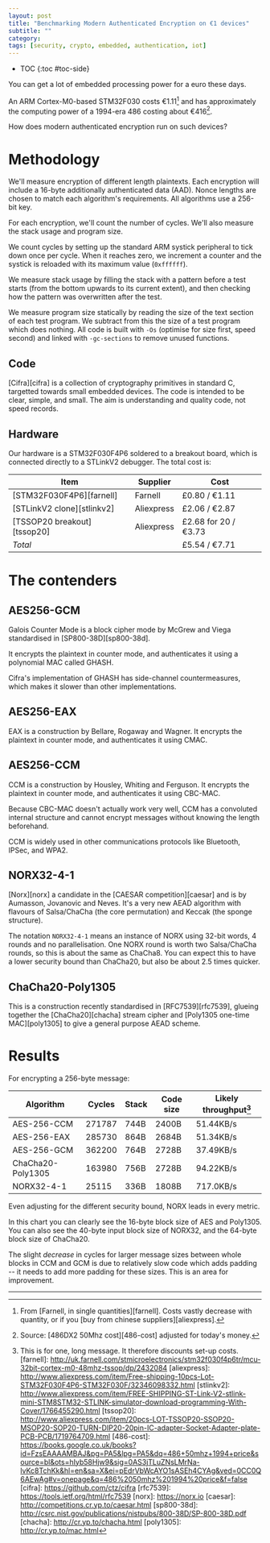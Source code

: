 ```yaml
---
layout: post
title: "Benchmarking Modern Authenticated Encryption on €1 devices"
subtitle: ""
category: 
tags: [security, crypto, embedded, authentication, iot]
---
```


* TOC
{:toc #toc-side}

You can get a lot of embedded processing power for a euro these days.

An ARM Cortex-M0-based STM32F030 costs €1.11[^1] and has approximately the computing power of a 1994-era 486 costing about €416[^2].

How does modern authenticated encryption run on such devices?

# Methodology

We'll measure encryption of different length plaintexts.  Each encryption will include a 16-byte
additionally authenticated data (AAD).  Nonce lengths are chosen to match each algorithm's requirements.
All algorithms use a 256-bit key.

For each encryption, we'll count the number of cycles.  We'll also measure the stack usage and program size.

We count cycles by setting up the standard ARM systick peripheral to tick down once per cycle.  When
it reaches zero, we increment a counter and the systick is reloaded with its maximum value (`0xffffff`).

We measure stack usage by filling the stack with a pattern before a test starts (from the bottom
upwards to its current extent), and then checking how the pattern was overwritten after the test.

We measure program size statically by reading the size of the text section of each test program.
We subtract from this the size of a test program which does nothing.  All code is built with `-Os`
(optimise for size first, speed second) and linked with `-gc-sections` to remove unused functions.

## Code

[Cifra][cifra] is a collection of cryptography primitives in standard C, targetted towards small embedded devices.
The code is intended to be clear, simple, and small.  The aim is understanding and quality code, not speed records.

## Hardware

Our hardware is a STM32F030F4P6 soldered to a breakout board, which is connected directly to a STLinkV2
debugger.  The total cost is:

Item                        |  Supplier    |  Cost
----                        |  --------    |  ----
[STM32F030F4P6][farnell]    |  Farnell     |  £0.80 / €1.11
[STLinkV2 clone][stlinkv2]  |  Aliexpress  |  £2.06 / €2.87
[TSSOP20 breakout][tssop20] |  Aliexpress  |  £2.68 for 20 / €3.73
*Total*                     |              |  £5.54 / €7.71

# The contenders

## AES256-GCM

Galois Counter Mode is a block cipher mode by McGrew and Viega standardised in [SP800-38D][sp800-38d].

It encrypts the plaintext in counter mode, and authenticates it using a polynomial MAC called GHASH.

Cifra's implementation of GHASH has side-channel countermeasures, which makes it slower than other implementations.

## AES256-EAX

EAX is a construction by Bellare, Rogaway and Wagner.  It encrypts the plaintext in counter mode, and authenticates it using CMAC.

## AES256-CCM

CCM is a construction by Housley, Whiting and Ferguson.  It encrypts the plaintext in counter mode, and authenticates it using CBC-MAC.

Because CBC-MAC doesn't actually work very well, CCM has a convoluted internal structure and cannot encrypt
messages without knowing the length beforehand.

CCM is widely used in other communications protocols like Bluetooth, IPSec, and WPA2.

## NORX32-4-1

[Norx][norx] a candidate in the [CAESAR competition][caesar] and is by Aumasson, Jovanovic and Neves.
It's a very new AEAD algorithm with flavours of Salsa/ChaCha (the core permutation) and Keccak (the sponge structure).

The notation `NORX32-4-1` means an instance of NORX using 32-bit words, 4 rounds and no parallelisation.
One NORX round is worth two Salsa/ChaCha rounds, so this is about the same as ChaCha8.
You can expect this to have a lower security bound than ChaCha20, but also be about 2.5 times quicker.

## ChaCha20-Poly1305

This is a construction recently standardised in [RFC7539][rfc7539], glueing together the [ChaCha20][chacha] stream cipher and [Poly1305 one-time MAC][poly1305] to give a general purpose AEAD scheme.

# Results

For encrypting a 256-byte message:

Algorithm   | Cycles | Stack | Code size | Likely throughput[^3]
---------   | ------ | ----- | --------- | -----------------
AES-256-CCM | 271787 | 744B  | 2400B     | 51.44KB/s
AES-256-EAX | 285730 | 864B  | 2684B     | 51.34KB/s
AES-256-GCM | 362200 | 764B  | 2728B     | 37.49KB/s
ChaCha20-Poly1305 | 163980 | 756B  | 2728B | 94.22KB/s
NORX32-4-1  | 25115  | 336B  | 1808B     | 717.0KB/s

Even adjusting for the different security bound, NORX leads in every metric.

<script type="text/javascript" src="https://www.google.com/jsapi"></script>
<div id="full_chart_div"></div>


In this chart you can clearly see the 16-byte block size of AES and Poly1305.  You can also
see the 40-byte input block size of NORX32, and the 64-byte block size of ChaCha20.

The slight *decrease* in cycles for larger message sizes between whole blocks in CCM and GCM
is due to relatively slow code which adds padding -- it needs to add more padding for these
sizes.  This is an area for improvement.

---

[^1]: From [Farnell, in single quantities][farnell].  Costs vastly decrease with quantity, or if you [buy from chinese suppliers][aliexpress].
[^2]: Source: [486DX2 50Mhz cost][486-cost] adjusted for today's money.
[^3]: This is for one, long message.  It therefore discounts set-up costs.
[farnell]: http://uk.farnell.com/stmicroelectronics/stm32f030f4p6tr/mcu-32bit-cortex-m0-48mhz-tssop/dp/2432084
[aliexpress]: http://www.aliexpress.com/item/Free-shipping-10pcs-Lot-STM32F030F4P6-STM32F030F/32346098332.html
[stlinkv2]: http://www.aliexpress.com/item/FREE-SHIPPING-ST-Link-V2-stlink-mini-STM8STM32-STLINK-simulator-download-programming-With-Cover/1766455290.html
[tssop20]: http://www.aliexpress.com/item/20pcs-LOT-TSSOP20-SSOP20-MSOP20-SOP20-TURN-DIP20-20pin-IC-adapter-Socket-Adapter-plate-PCB-PCB/1719764709.html
[486-cost]: https://books.google.co.uk/books?id=FzsEAAAAMBAJ&pg=PA5&lpg=PA5&dq=486+50mhz+1994+price&source=bl&ots=hIyb58Hjw9&sig=0AS3jTLuZNsLMrNa-lvKc8TchKk&hl=en&sa=X&ei=pEdrVbWcAYO1sASEh4CYAg&ved=0CC0Q6AEwAg#v=onepage&q=486%2050mhz%201994%20price&f=false
[cifra]: https://github.com/ctz/cifra
[rfc7539]: https://tools.ietf.org/html/rfc7539
[norx]: https://norx.io
[caesar]: http://competitions.cr.yp.to/caesar.html
[sp800-38d]: http://csrc.nist.gov/publications/nistpubs/800-38D/SP-800-38D.pdf
[chacha]: http://cr.yp.to/chacha.html
[poly1305]: http://cr.yp.to/mac.html


<script>
google.load('visualization', '1', {packages: ['corechart', 'scatter']});
google.setOnLoadCallback(drawBasic);

function drawBasic() {

      var data = new google.visualization.DataTable();
      data.addColumn('number', 'X');
      data.addColumn('number', 'AES-256-CCM');
      data.addColumn('number', 'AES-256-EAX');
      data.addColumn('number', 'AES-256-GCM');
      data.addColumn('number', 'ChaCha20-Poly1305');
      data.addColumn('number', 'NORX32-4-1');

      data.addRows([[0, 38543, 52017, 42102, 36632, 8379], [4, 55525, 66982, 64932, 40437, 10949], [8, 54757, 67050, 64592, 40505, 10973], [12, 53989, 67118, 64351, 40573, 10997], [16, 53117, 66850, 64369, 47271, 11021], [20, 70103, 81574, 86609, 47502, 11045], [24, 69335, 81642, 85642, 47570, 11069], [28, 68567, 81710, 84444, 47638, 11093], [32, 67695, 81442, 83802, 54336, 11117], [36, 84681, 96166, 106075, 54567, 11141], [40, 83913, 96234, 105240, 54635, 13274], [44, 83145, 96302, 105263, 54703, 13298], [48, 82273, 96034, 104126, 61401, 13322], [52, 99259, 110758, 126201, 61632, 13346], [56, 98491, 110826, 125267, 61700, 13370], [60, 97723, 110894, 124597, 61768, 13394], [64, 96851, 110626, 124186, 68466, 13418], [68, 113837, 125350, 146558, 72275, 13442], [72, 113069, 125418, 145657, 72343, 13466], [76, 112301, 125486, 144987, 72411, 13490], [80, 111429, 125218, 143949, 79109, 15623], [84, 128415, 139942, 166585, 79340, 15647], [88, 127647, 140010, 165222, 79408, 15671], [92, 126879, 140078, 164750, 79476, 15695], [96, 126007, 139810, 164042, 86174, 15719], [100, 142993, 154534, 186282, 86405, 15743], [104, 142225, 154602, 185645, 86473, 15767], [108, 141457, 154670, 185041, 86541, 15791], [112, 140585, 154402, 184003, 93239, 15815], [116, 157571, 169126, 206045, 93470, 15839], [120, 156803, 169194, 205474, 93538, 17972], [124, 156035, 169262, 205233, 93606, 17996], [128, 155163, 168994, 203766, 100304, 18020], [132, 172149, 183718, 225478, 104113, 18044], [136, 171381, 183786, 225039, 104181, 18068], [140, 170613, 183854, 224831, 104249, 18092], [144, 169741, 183586, 223826, 110947, 18116], [148, 186727, 198310, 246000, 111178, 18140], [152, 185959, 198378, 245429, 111246, 18164], [156, 185191, 198446, 244594, 111314, 18188], [160, 184319, 198178, 243622, 118012, 20321], [164, 201305, 212902, 265961, 118243, 20345], [168, 200537, 212970, 264961, 118311, 20369], [172, 199769, 213038, 264027, 118379, 20393], [176, 198897, 212770, 263352, 125077, 20417], [180, 215883, 227494, 285394, 125308, 20441], [184, 215115, 227562, 284724, 125376, 20465], [188, 214347, 227630, 283889, 125444, 20489], [192, 213475, 227362, 283313, 132142, 20513], [196, 230461, 242086, 305685, 135951, 20537], [200, 229693, 242154, 304322, 136019, 22670], [204, 228925, 242222, 303949, 136087, 22694], [208, 228053, 241954, 302812, 142785, 22718], [212, 245039, 256678, 325448, 143016, 22742], [216, 244271, 256746, 324448, 143084, 22766], [220, 243503, 256814, 323382, 143152, 22790], [224, 242631, 256546, 323037, 149850, 22814], [228, 259617, 271270, 345112, 150081, 22838], [232, 258849, 271338, 344046, 150149, 22862], [236, 258081, 271406, 343475, 150217, 22886], [240, 257209, 271138, 342107, 156915, 25019], [244, 274195, 285862, 364380, 157146, 25043], [248, 273427, 285930, 364139, 157214, 25067], [252, 272659, 285998, 363073, 157282, 25091], [256, 271787, 285730, 362200, 163980, 25115]]);

      var options = {
        hAxis: {
          title: 'Message size (bytes)'
        },
        vAxis: {
          title: 'Cycles'
        },
        width: 600,
        height: 800,
        backgroundColor: '#dddddd',
        chartArea: {left: 150, width: '100%', height: '80%'},
        legend: {position: 'top', maxLines: 3},
      };

      var chart = new google.visualization.LineChart(document.getElementById('full_chart_div'));

      chart.draw(data, options);
    }
</script>
